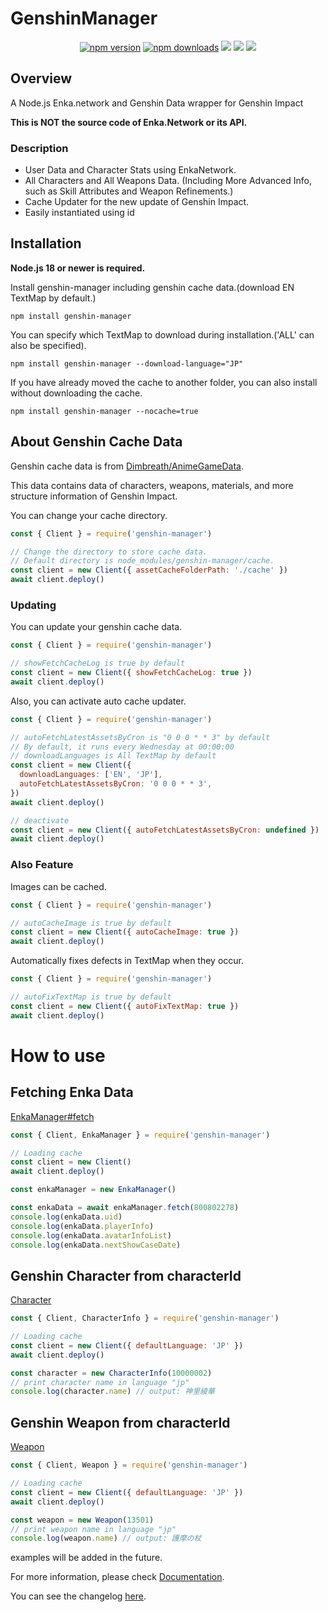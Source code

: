 # GenshinManager

<div align="center">
	<p>
		<a href="https://www.npmjs.com/package/genshin-manager"><img src="https://img.shields.io/npm/v/genshin-manager.svg?maxAge=3600" alt="npm version" /></a>
		<a href="https://www.npmjs.com/package/genshin-manager"><img src="https://img.shields.io/npm/dt/genshin-manager.svg?maxAge=3600" alt="npm downloads" /></a>
		<a href="https://github.com/Rollphes/genshin-manager/actions/workflows/github-code-scanning/codeql"><img src="https://github.com/Rollphes/genshin-manager/actions/workflows/github-code-scanning/codeql/badge.svg"/></a>
        <a href="https://github.com/Rollphes/genshin-manager/actions/workflows/eslint.yaml"><img src="https://github.com/Rollphes/genshin-manager/actions/workflows/eslint.yaml/badge.svg"/></a>
    	<a href="https://github.com/Rollphes/genshin-manager/blob/main/LICENCE"><img src="https://img.shields.io/badge/License-MIT-yellow.svg"/></a>
	</p>
</div>

## Overview

A Node.js Enka.network and Genshin Data wrapper for Genshin Impact

**This is NOT the source code of Enka.Network or its API.**

### Description

- User Data and Character Stats using EnkaNetwork.
- All Characters and All Weapons Data. (Including More Advanced Info, such as Skill Attributes and Weapon Refinements.)
- Cache Updater for the new update of Genshin Impact.
- Easily instantiated using id

## Installation

**Node.js 18 or newer is required.**

Install genshin-manager including genshin cache data.(download EN TextMap by default.)

```sh-session
npm install genshin-manager
```

You can specify which TextMap to download during installation.('ALL' can also be specified).

```sh-session
npm install genshin-manager --download-language="JP"
```

If you have already moved the cache to another folder, you can also install without downloading the cache.

```sh-session
npm install genshin-manager --nocache=true
```

## About Genshin Cache Data

Genshin cache data is from [Dimbreath/AnimeGameData](https://gitlab.com/Dimbreath/AnimeGameData).

This data contains data of characters, weapons, materials, and more structure information of Genshin Impact.

You can change your cache directory.

```js
const { Client } = require('genshin-manager')

// Change the directory to store cache data.
// Default directory is node_modules/genshin-manager/cache.
const client = new Client({ assetCacheFolderPath: './cache' })
await client.deploy()
```

### Updating

You can update your genshin cache data.

```js
const { Client } = require('genshin-manager')

// showFetchCacheLog is true by default
const client = new Client({ showFetchCacheLog: true })
await client.deploy()
```

Also, you can activate auto cache updater.

```js
const { Client } = require('genshin-manager')

// autoFetchLatestAssetsByCron is "0 0 0 * * 3" by default
// By default, it runs every Wednesday at 00:00:00
// downloadLanguages is All TextMap by default
const client = new Client({
  downloadLanguages: ['EN', 'JP'],
  autoFetchLatestAssetsByCron: '0 0 0 * * 3',
})
await client.deploy()

// deactivate
const client = new Client({ autoFetchLatestAssetsByCron: undefined })
await client.deploy()
```

### Also Feature

Images can be cached.

```js
const { Client } = require('genshin-manager')

// autoCacheImage is true by default
const client = new Client({ autoCacheImage: true })
await client.deploy()
```

Automatically fixes defects in TextMap when they occur.

```js
const { Client } = require('genshin-manager')

// autoFixTextMap is true by default
const client = new Client({ autoFixTextMap: true })
await client.deploy()
```

# How to use

## Fetching Enka Data

[EnkaManager#fetch](https://rollphes.github.io/genshin-manager/classes/EnkaManager.html#fetch)

```js
const { Client, EnkaManager } = require('genshin-manager')

// Loading cache
const client = new Client()
await client.deploy()

const enkaManager = new EnkaManager()

const enkaData = await enkaManager.fetch(800802278)
console.log(enkaData.uid)
console.log(enkaData.playerInfo)
console.log(enkaData.avatarInfoList)
console.log(enkaData.nextShowCaseDate)
```

## Genshin Character from characterId

[Character](https://rollphes.github.io/genshin-manager/classes/CharacterInfo.html)

```js
const { Client, CharacterInfo } = require('genshin-manager')

// Loading cache
const client = new Client({ defaultLanguage: 'JP' })
await client.deploy()

const character = new CharacterInfo(10000002)
// print character name in language "jp"
console.log(character.name) // output: 神里綾華
```

## Genshin Weapon from characterId

[Weapon](https://rollphes.github.io/genshin-manager/classes/Weapon.html)

```js
const { Client, Weapon } = require('genshin-manager')

// Loading cache
const client = new Client({ defaultLanguage: 'JP' })
await client.deploy()

const weapon = new Weapon(13501)
// print weapon name in language "jp"
console.log(weapon.name) // output: 護摩の杖
```

examples will be added in the future.

For more information, please check [Documentation](https://rollphes.github.io/genshin-manager/index.html).

You can see the changelog [here](https://github.com/Rollphes/genshin-manager/releases).
